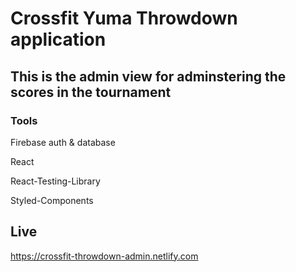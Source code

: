 # Crossfit Yuma Throwdown application

## This is the admin view for adminstering the scores in the tournament

### Tools

Firebase auth & database

React

React-Testing-Library

Styled-Components


## Live
https://crossfit-throwdown-admin.netlify.com
